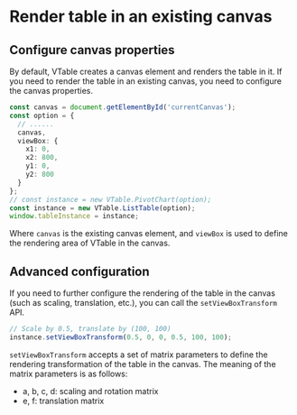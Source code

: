 # Render table in an existing canvas

## Configure canvas properties

By default, VTable creates a canvas element and renders the table in it. If you need to render the table in an existing canvas, you need to configure the canvas properties.

```ts
const canvas = document.getElementById('currentCanvas');
const option = {
  // ......
  canvas,
  viewBox: {
    x1: 0,
    x2: 800,
    y1: 0,
    y2: 800
  }
};
// const instance = new VTable.PivotChart(option);
const instance = new VTable.ListTable(option);
window.tableInstance = instance;
```

Where `canvas` is the existing canvas element, and `viewBox` is used to define the rendering area of VTable in the canvas.

## Advanced configuration

If you need to further configure the rendering of the table in the canvas (such as scaling, translation, etc.), you can call the `setViewBoxTransform` API.

```ts
// Scale by 0.5, translate by (100, 100)
instance.setViewBoxTransform(0.5, 0, 0, 0.5, 100, 100);
```

`setViewBoxTransform` accepts a set of matrix parameters to define the rendering transformation of the table in the canvas. The meaning of the matrix parameters is as follows:

- a, b, c, d: scaling and rotation matrix
- e, f: translation matrix
